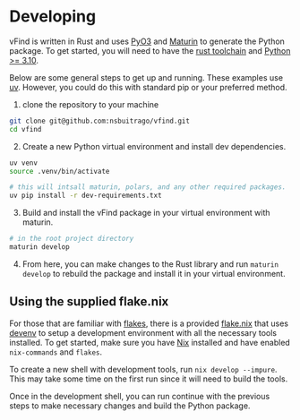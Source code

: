 # Developing

vFind is written in Rust and uses [PyO3](https://pyo3.rs/v0.21.1/) and [Maturin](https://github.com/PyO3/maturin)
to generate the Python package. To get started, you will need to have the
[rust toolchain](https://www.rust-lang.org/tools/install) and [Python >= 3.10](https://www.python.org/downloads/).

Below are some general steps to get up and running. These examples
use [uv](https://github.com/astral-sh/uv). However, you could do this with
standard pip or your preferred method.

1. clone the repository to your machine

```bash
git clone git@github.com:nsbuitrago/vfind.git
cd vfind
```

2. Create a new Python virtual environment and install dev dependencies.

```bash
uv venv
source .venv/bin/activate

# this will intsall maturin, polars, and any other required packages.
uv pip install -r dev-requirements.txt
```

3. Build and install the vFind package in your virtual environment with maturin. 

```bash
# in the root project directory
maturin develop
```

4. From here, you can make changes to the Rust library and run `maturin develop`
to rebuild the package and install it in your virtual environment.

## Using the supplied flake.nix

For those that are familiar with [flakes](https://wiki.nixos.org/wiki/Flakes), there is a provided [flake.nix](/flake.nix)
that uses [devenv](https://devenv.sh) to setup a development environment with all the necessary
tools installed. To get started, make sure you have [Nix](https://nixos.org/download/) installed and have
enabled `nix-commands` and `flakes`.

To create a new shell with development tools, run `nix develop --impure`. This
may take some time on the first run since it will need to build the tools.

Once in the development shell, you can run continue with the previous steps
to make necessary changes and build the Python package.

